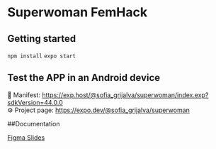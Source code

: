 # Superwoman FemHack



## Getting started

`npm install`
`expo start`

## Test the APP in an Android device
📝  Manifest: https://exp.host/@sofia_grijalva/superwoman/index.exp?sdkVersion=44.0.0
</br>
⚙️   Project page: https://expo.dev/@sofia_grijalva/superwoman 

##Documentation

[Figma Slides](https://www.figma.com/file/HHpWYexI9m4gjupP9Kr8yo/Superwoman-FemHack-Sofia-Grijalva?node-id=1%3A73)
